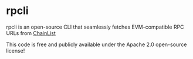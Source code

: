 # rpcli

rpcli is an open-source CLI that seamlessly fetches EVM-compatible RPC URLs from [ChainList](https://chainlist.org)

This code is free and publicly available under the Apache 2.0 open-source license!
